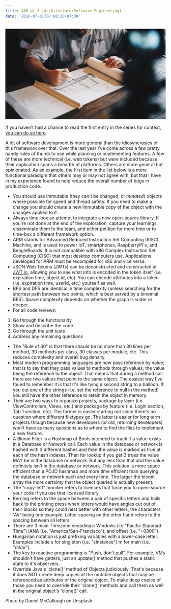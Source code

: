 ```yaml
---
title: AAR pt 8 (Architecture/Software Engineering)
date: '2018-07-01T07:08:20-07:00'
---
```

![Android architecture](/assets/architecture.jpg)

If you haven’t had a chance to read the first entry in the series for context, <a href="/post/after-action-review-aar/">you can do so here</a>

A lot of software development is more general than the idiosyncrasies of this framework over that.  Over the last year I've come across a few pretty handy rules of thumb to use while planning or implementing features.  A few of these are more technical (i.e. web tokens) but were included because their application spans a breadth of platforms.  Others are more general but opinionated. As an example, the first item in the list below is a more functional paradigm that others may or may not agree with, but that I have in my experience found to help reduce the overall number of bugs in production code.

* You should use immutable (they can't be changed, or _mutated_) objects where possible for speed and thread safety.  If you need to make a change you should create a new immutable copy of the object with the changes applied to it.
* Always time-box an attempt to integrate a new open-source library.  If you're not done at the end of the exploration, capture your learnings, disseminate them to the team, and either petition for more time or to time-box a different framework option.
* ARM stands for Advanced Reduced Instruction Set Computing (RISC) Machine, and is used to power IoT, smartphones, RaspberryPi's, and BeagleBoards.  It is not compatible with x86 Complex Instruction Set Computing (CISC) that most desktop computers use. Applications developed for ARM must be recompiled for x86 and vice versa.
* JSON Web Tokens (JWTs) can be deconstructed and constructed at [JWT.io](jwt.io), allowing you to see what info is encoded in the token itself (i.e. expiration time, object id, etc). You can encode attributes into a token (i.e.  expiration time, userId, etc.) yourself as well.
* BFS and DFS are identical in time complexity (unless searching for the shortest path between two points, which is best served by a binomial BFS).  Space complexity depends on whether the graph is wider or deeper.
* For all code reviews:

1. Go through the functionality
2. Show and describe the code
3. Go through the unit tests 
4. Address any remaining questions

* The "Rule of 30" is that there should be no more than 30 lines per method, 30 methods per class, 30 classes per module, etc.  This reduces complexity and overall bug density.
* Most modern programming languages are now pass reference by value; that is to say that they pass values to methods through values, the value being the reference to the object.  That means that during a method call there are two values that point to the same object.  The easiest way I've found to remember it is that it's like tying a second string to a balloon.  If you cut one of the strings (i.e. set the reference to null in the method) you still have the other reference to retain the object in memory.
* Their are two ways to organize projects, package by layer (i.e. ViewControllers, Views, etc.) and package by feature (i.e. Login section, Tab 1 section, etc).  The former is easier starting out since there's no question where different filetypes go.  The latter is easier for long term projects though because new developers (or old, returning developers) won't have as many questions as to where to find the files to implement a new feature.
* A Bloom Filter is a Hashmap of Bools intended to track if a value exists in a Database or Network call.  Each value in the database or network is hashed with 3 different hashes and then the value is marked as true at each of the hash indexes.  Then for lookup if you get 3 trues the value MAY be in the database or network.  But any less than that and the value definitely isn't in the database or network.  This solution is more space efficient than a POJO hashmap and more time efficient than querying the database or network each and every time.  The larger the bloom array the more certainty that the object queried is actually present.  
* The "copy-left" moniker refers to licences that force you to open-source your code if you use that licensed library.
* Kerning refers to the space between a pair of specific letters and hails back to the printing press when letters would have angles cut out of their blocks so they could nest better with other letters, the characters 'AV' being one example.  Letter spacing on the other hand refers to the spacing between all letters. 
* There are 3 main Timezone encodings: Windows (i.e "Pacific Standard Time") IANA (i.e. "America/San-Francisco"), and offset (i.e. "+0800")
* Hungarian notation is just prefixing variables with a lower-case letter.  Examples include s for singleton (i.e. "sInstance") m for main (i.e. "mVar").  
* The key to reactive programming is "Push, don't pull". For example, VMs shouldn't have getters, just an update() method that pushes a static state to it's observers.
* Override Java's 'clone()' method of Objects judiciously.  That's because it does NOT create deep copies of the mutable objects that may be referenced as attributes of the original object.  To make deep copies of those you need to override their 'clone()' methods and call them as well in the original object's 'clone()' call.

Photo by Daniel McCullough on Unsplash
